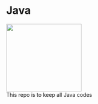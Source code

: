 # Java
<img height="180px" width="200px" src="https://logos-download.com/wp-content/uploads/2016/10/Java_logo.png">
<br>
This repo is to keep all Java codes
